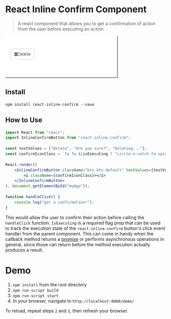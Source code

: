 # React Inline Confirm Component

> A react component that allows you to get a confirmation of action from the user before executing an action. 

![screenshot](screenshot.gif)

## Install

```
npm install react-inline-confirm --save
```

## How to Use

```jsx
import React from "react";
import InlineConfirmButton from "react-inline-confirm";

const textValues = ["Delete", "Are you sure?", "Deleting..."];
const confirmIconClass = `fa fa-${isExecuting ? "circle-o-notch fa-spin" : "fa fa-trash"}`;

React.render((
	<InlineConfirmButton className="btn btn-default" textValues={textValues} showTimer isExecuting={isExecuting} onClick={handleClick}>
		<i className={confirmIconClass}></i>
	</InlineConfirmButton>
), document.getElementById("myApp"));

function handleClick() {
	console.log("got a confirmation!");
}
```

This would allow the user to confirm their action before calling the `handleClick` function.
`IsExecuting` is a required flag prop that can be used to track the execution state of the `react-inline-confirm` button's click event handler from the parent component. This can come in handy when the callback method returns a [promise](https://developer.mozilla.org/en-US/docs/Web/JavaScript/Reference/Global_Objects/Promise) or performs asynchronous operations in general, since those can return before the method execution actually produces a result.

# Demo

1. `npm install` from the root directory
2. `npm run-script build`
3. `npm run-script start`
4. In your browser, navigate to `http://localhost:8080/demo/`

To reload, repeat steps `2` and `3`, then refresh your browser.